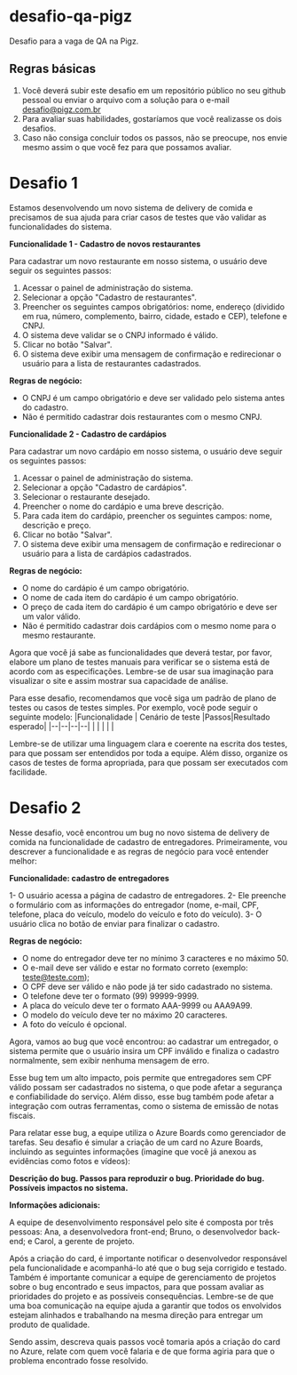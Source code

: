 # desafio-qa-pigz

Desafio para a vaga de QA na Pigz.

## Regras básicas
1. Você deverá subir este desafio em um repositório público no seu github pessoal ou enviar o arquivo com a solução para o e-mail desafio@pigz.com.br 
2. Para avaliar suas habilidades, gostaríamos que você realizasse os dois desafios.
3. Caso não consiga concluir todos os passos, não se preocupe, nos envie mesmo assim o que você fez para que possamos avaliar.

# Desafio 1

Estamos desenvolvendo um novo sistema de delivery de comida e precisamos de sua ajuda para criar casos de testes que vão validar as funcionalidades do sistema.

**Funcionalidade 1 - Cadastro de novos restaurantes**

Para cadastrar um novo restaurante em nosso sistema, o usuário deve seguir os seguintes passos:

1. Acessar o painel de administração do sistema.
2. Selecionar a opção "Cadastro de restaurantes".
3. Preencher os seguintes campos obrigatórios: nome, endereço (dividido em rua, número, complemento, bairro, cidade, estado e CEP), telefone e CNPJ.
4. O sistema deve validar se o CNPJ informado é válido.
5. Clicar no botão "Salvar".
6. O sistema deve exibir uma mensagem de confirmação e redirecionar o usuário para a lista de restaurantes cadastrados.

**Regras de negócio:**

- O CNPJ é um campo obrigatório e deve ser validado pelo sistema antes do cadastro.
- Não é permitido cadastrar dois restaurantes com o mesmo CNPJ.

**Funcionalidade 2 - Cadastro de cardápios**

Para cadastrar um novo cardápio em nosso sistema, o usuário deve seguir os seguintes passos:

1. Acessar o painel de administração do sistema.
2. Selecionar a opção "Cadastro de cardápios".
3. Selecionar o restaurante desejado.
4. Preencher o nome do cardápio e uma breve descrição.
5. Para cada item do cardápio, preencher os seguintes campos: nome, descrição e preço.
6. Clicar no botão "Salvar".
7. O sistema deve exibir uma mensagem de confirmação e redirecionar o usuário para a lista de cardápios cadastrados.

**Regras de negócio:**

- O nome do cardápio é um campo obrigatório.
- O nome de cada item do cardápio é um campo obrigatório.
- O preço de cada item do cardápio é um campo obrigatório e deve ser um valor válido.
- Não é permitido cadastrar dois cardápios com o mesmo nome para o mesmo restaurante.

Agora que você já sabe as funcionalidades que deverá testar, por favor, elabore um plano de testes manuais para verificar se o sistema está de acordo com as especificações. Lembre-se de usar sua imaginação para visualizar o site e assim mostrar sua capacidade de análise.

Para esse desafio, recomendamos que você siga um padrão de plano de testes ou casos de testes simples. Por exemplo, você pode seguir o seguinte modelo:
|Funcionalidade  | Cenário de teste |Passos|Resultado esperado|
|--|--|--|--| 
|  |  |  |  |


Lembre-se de utilizar uma linguagem clara e coerente na escrita dos testes, para que possam ser entendidos por toda a equipe. Além disso, organize os casos de testes de forma apropriada, para que possam ser executados com facilidade.

# Desafio 2

Nesse desafio, você encontrou um bug no novo sistema de delivery de comida na funcionalidade de cadastro de entregadores. Primeiramente, vou descrever a funcionalidade e as regras de negócio para você entender melhor:

**Funcionalidade: cadastro de entregadores**

1- O usuário acessa a página de cadastro de entregadores.
2- Ele preenche o formulário com as informações do entregador (nome, e-mail, CPF, telefone, placa do veículo, modelo do veículo e foto do veículo).
3- O usuário clica no botão de enviar para finalizar o cadastro.

**Regras de negócio:**

- O nome do entregador deve ter no mínimo 3 caracteres e no máximo 50.
- O e-mail deve ser válido e estar no formato correto (exemplo: teste@teste.com);
- O CPF deve ser válido e não pode já ter sido cadastrado no sistema.
- O telefone deve ter o formato (99) 99999-9999.
- A placa do veículo deve ter o formato AAA-9999 ou AAA9A99.
- O modelo do veículo deve ter no máximo 20 caracteres.
- A foto do veículo é opcional.

Agora, vamos ao bug que você encontrou: ao cadastrar um entregador, o sistema permite que o usuário insira um CPF inválido e finaliza o cadastro normalmente, sem exibir nenhuma mensagem de erro.

Esse bug tem um alto impacto, pois permite que entregadores sem CPF válido possam ser cadastrados no sistema, o que pode afetar a segurança e confiabilidade do serviço. Além disso, esse bug também pode afetar a integração com outras ferramentas, como o sistema de emissão de notas fiscais.

Para relatar esse bug, a equipe utiliza o Azure Boards como gerenciador de tarefas. Seu desafio é simular a criação de um card no Azure Boards, incluindo as seguintes informações (imagine que você já anexou as evidências como fotos e vídeos):

**Descrição do bug.
Passos para reproduzir o bug.
Prioridade do bug.
Possíveis impactos no sistema.**

**Informações adicionais:**

A equipe de desenvolvimento responsável pelo site é composta por três pessoas: Ana, a desenvolvedora front-end; Bruno, o desenvolvedor back-end; e Carol, a gerente de projeto.

Após a criação do card, é importante notificar o desenvolvedor responsável pela funcionalidade e acompanhá-lo até que o bug seja corrigido e testado. Também é importante comunicar a equipe de gerenciamento de projetos sobre o bug encontrado e seus impactos, para que possam avaliar as prioridades do projeto e as possíveis consequências. Lembre-se de que uma boa comunicação na equipe ajuda a garantir que todos os envolvidos estejam alinhados e trabalhando na mesma direção para entregar um produto de qualidade.

Sendo assim, descreva quais passos você tomaria após a criação do card no Azure, relate com quem você falaria e de que forma agiria para que o problema encontrado fosse resolvido.
